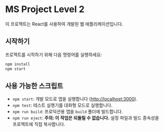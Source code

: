 # MS Project Level 2

이 프로젝트는 React를 사용하여 개발된 웹 애플리케이션입니다.

## 시작하기

프로젝트를 시작하기 위해 다음 명령어를 실행하세요:

```bash
npm install
npm start
```

## 사용 가능한 스크립트

- `npm start`: 개발 모드로 앱을 실행합니다 ([http://localhost:3000](http://localhost:3000)).
- `npm test`: 테스트 실행기를 대화형 모드로 실행합니다.
- `npm run build`: 프로덕션용 앱을 `build` 폴더에 빌드합니다.
- `npm run eject`: **주의: 이 작업은 되돌릴 수 없습니다.** 설정 파일과 빌드 종속성을 프로젝트에 직접 복사합니다. 